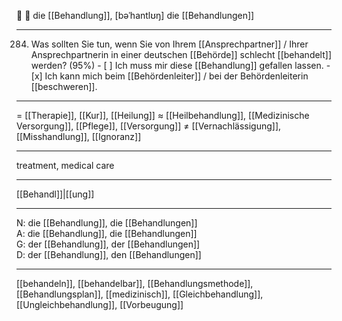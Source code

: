 🔴 🏥 die [[Behandlung]], [bəˈhantlʊŋ]
die [[Behandlungen]]

---
284. Was sollten Sie tun, wenn Sie von Ihrem [[Ansprechpartner]] / Ihrer Ansprechpartnerin in einer deutschen [[Behörde]] schlecht [[behandelt]] werden? (95%)
	- [ ] Ich muss mir diese [[Behandlung]] gefallen lassen.
	- [x] Ich kann mich beim [[Behördenleiter]] / bei der Behördenleiterin [[beschweren]].


---
= [[Therapie]], [[Kur]], [[Heilung]]
≈ [[Heilbehandlung]], [[Medizinische Versorgung]], [[Pflege]], [[Versorgung]]
≠ [[Vernachlässigung]], [[Misshandlung]], [[Ignoranz]]

---
treatment, medical care

---
[[Behandl]]|[[ung]]

---
N: die [[Behandlung]], die [[Behandlungen]]  
A: die [[Behandlung]], die [[Behandlungen]]  
G: der [[Behandlung]], der [[Behandlungen]]  
D: der [[Behandlung]], den [[Behandlungen]]  

---
[[behandeln]], [[behandelbar]], [[Behandlungsmethode]], [[Behandlungsplan]], [[medizinisch]], [[Gleichbehandlung]], [[Ungleichbehandlung]], [[Vorbeugung]]